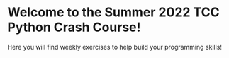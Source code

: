 # Welcome to the Summer 2022 TCC Python Crash Course!

Here you will find weekly exercises to help build your programming skills!
